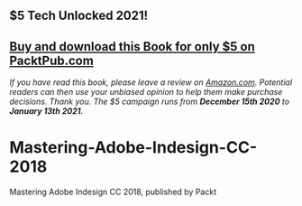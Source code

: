 ## $5 Tech Unlocked 2021!
[Buy and download this Book for only $5 on PacktPub.com](https://www.packtpub.com/product/mastering-adobe-indesign-2020/9781789538946)
-----
*If you have read this book, please leave a review on [Amazon.com](https://www.amazon.com/gp/product/1789538947).     Potential readers can then use your unbiased opinion to help them make purchase decisions. Thank you. The $5 campaign         runs from __December 15th 2020__ to __January 13th 2021.__*

# Mastering-Adobe-Indesign-CC-2018
Mastering Adobe Indesign CC 2018, published by Packt
